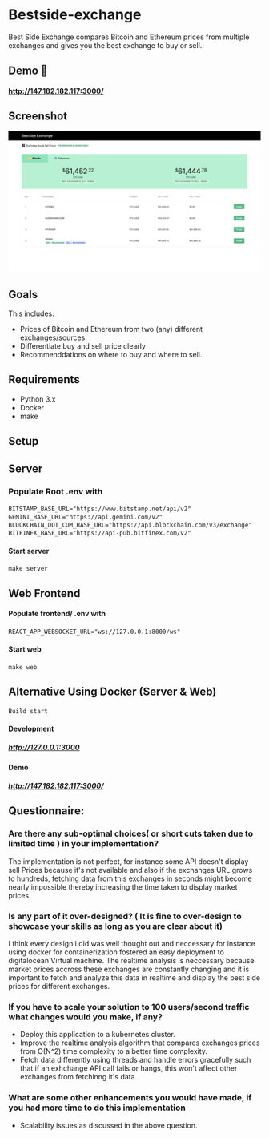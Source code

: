 # Bestside-exchange

Best Side Exchange compares Bitcoin and Ethereum prices from multiple exchanges and gives you the best exchange to buy or sell.

## Demo  👀

#### http://147.182.182.117:3000/

## Screenshot

![Service FLow diagram](/docs/app-screenshot.png)

## Goals

This includes:

- Prices of Bitcoin and Ethereum from two (any) different exchanges/sources.
- Differentiate buy and sell price clearly
- Recommenddations on where to buy and where to sell.

## Requirements

- Python 3.x
- Docker
- make

## Setup

## Server

### Populate Root .env with

```
BITSTAMP_BASE_URL="https://www.bitstamp.net/api/v2"
GEMINI_BASE_URL="https://api.gemini.com/v2"
BLOCKCHAIN_DOT_COM_BASE_URL="https://api.blockchain.com/v3/exchange"
BITFINEX_BASE_URL="https://api-pub.bitfinex.com/v2"
```

#### Start server

```
make server
```

## Web Frontend

#### Populate frontend/ .env with

```
REACT_APP_WEBSOCKET_URL="ws://127.0.0.1:8000/ws"
```

#### Start web

```
make web
```

## Alternative Using Docker (Server & Web)

```
Build start
```

#### Development

##### http://127.0.0.1:3000

#### Demo

##### http://147.182.182.117:3000/

## Questionnaire:

### Are there any sub-optimal choices( or short cuts taken due to limited time ) in your implementation?

The implementation is not perfect, for instance some API doesn't display sell Prices because it's not available and also if the exchanges URL grows to hundreds, fetching data from this exchanges in seconds might become nearly impossible thereby increasing the time taken to display market prices. 

### Is any part of it over-designed? ( It is fine to over-design to showcase your skills as long as you are clear about it)

I think every design i did was well thought out and neccessary for instance using docker for containerization fostered an easy deployment to digitalocean Virtual machine. The realtime analysis is neccessary because market prices accross these exchanges are constantly changing and it is important to fetch and analyze this data in realtime and display the best side prices for different exchanges. 

### If you have to scale your solution to 100 users/second traffic what changes would you make, if any?

- Deploy this application to a kubernetes cluster.
- Improve the realtime analysis algorithm that compares exchanges prices from O(N^2) time complexity to a better time complexity. 
- Fetch data differently using threads and handle errors gracefully such  that if an exhchange API call fails or hangs, this won't affect other exchanges from fetchinng it's data.

### What are some other enhancements you would have made, if you had more time to do this implementation

- Scalability issues as discussed in the above question.  
